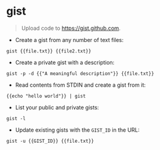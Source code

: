 # gist

> Upload code to https://gist.github.com.

- Create a gist from any number of text files:

`gist {{file.txt}} {{file2.txt}}`

- Create a private gist with a description:

`gist -p -d {{"A meaningful description"}} {{file.txt}} `

- Read contents from STDIN and create a gist from it:

`{{echo "hello world"}} | gist`

- List your public and private gists:

`gist -l`

- Update existing gists with the `GIST_ID` in the URL:

`gist -u {{GIST_ID}} {{file.txt}}`

